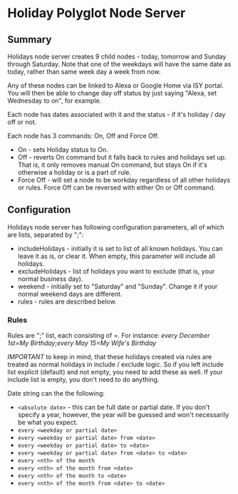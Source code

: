 # Holiday Polyglot Node Server

## Summary

Holidays node server creates 9 child nodes - today, tomorrow and Sunday through Saturday. Note that one of the weekdays will have the same date as today, rather than same week day a week from now.

Any of these nodes can be linked to Alexa or Google Home via ISY portal. You will then be able to change day off status by just saying "Alexa, set Wednesday to on", for example.

Each node has dates associated with it and the status - if it's holiday / day off or not.

Each node has 3 commands: On, Off and Force Off.

* On - sets Holiday status to On.
* Off - reverts On command but it falls back to rules and holidays set up. That is, it only removes manual On command, but stays On if it's otherwise a holiday or is a part of rule.
* Force Off - will set a node to be workday regardless of all other holidays or rules. Force Off can be reversed with either On or Off command.

## Configuration

Holidays node server has following configuration parameters, all of which are lists, separated by ";":

* includeHolidays - initially it is set to list of all known holidays. You can leave it as is, or clear it. When empty, this parameter will include all holidays.
* excludeHolidays - list of holidays you want to exclude (that is, your normal business day).
* weekend - initially set to "Saturday" and "Sunday". Change it if your normal weekend days are different.
* rules - rules are described below.

### Rules

Rules are ";" list, each consisting of <date string>=<description>. For instance:
*every December 1st=My Birthday;every May 15=My Wife's Birthday*

*IMPORTANT* to keep in mind, that these holidays created via rules are treated as normal holidays in include / exclude logic. So if you left include list explicit (default) and not empty, you need to add these as well. If your include list is empty, you don't need to do anything.

Date string can the the following:

* `<absolute date>` - this can be full date or partial date. If you don't specify a year, however, the year will be guessed and won't necessarily be what you expect.
* `every <weekday or partial date>`
* `every <weekday or partial date> from <date>`
* `every <weekday or partial date> to <date>`
* `every <weekday or partial date> from <date> to <date>`
* `every <nth> of the month`
* `every <nth> of the month from <date>`
* `every <nth> of the month to <date>`
* `every <nth> of the month from <date> to <date>`
